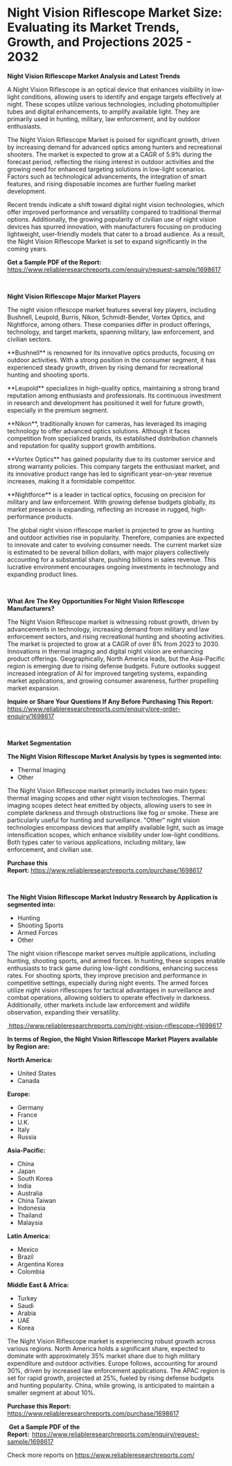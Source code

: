 <p><h1>Night Vision Riflescope Market Size: Evaluating its Market Trends, Growth, and Projections 2025 - 2032</h1></p><p><strong>Night Vision Riflescope Market Analysis and Latest Trends</strong></p>
<p><p>A Night Vision Riflescope is an optical device that enhances visibility in low-light conditions, allowing users to identify and engage targets effectively at night. These scopes utilize various technologies, including photomultiplier tubes and digital enhancements, to amplify available light. They are primarily used in hunting, military, law enforcement, and by outdoor enthusiasts.</p><p>The Night Vision Riflescope Market is poised for significant growth, driven by increasing demand for advanced optics among hunters and recreational shooters. The market is expected to grow at a CAGR of 5.9% during the forecast period, reflecting the rising interest in outdoor activities and the growing need for enhanced targeting solutions in low-light scenarios. Factors such as technological advancements, the integration of smart features, and rising disposable incomes are further fueling market development.</p><p>Recent trends indicate a shift toward digital night vision technologies, which offer improved performance and versatility compared to traditional thermal options. Additionally, the growing popularity of civilian use of night vision devices has spurred innovation, with manufacturers focusing on producing lightweight, user-friendly models that cater to a broad audience. As a result, the Night Vision Riflescope Market is set to expand significantly in the coming years.</p></p>
<p><strong>Get a Sample PDF of the Report:&nbsp;</strong> <a href="https://www.reliableresearchreports.com/enquiry/request-sample/1698617?utm_campaign=2002&utm_medium=2&utm_source=Github&utm_content=ia&utm_term=09012025&utm_id=night-vision-riflescope">https://www.reliableresearchreports.com/enquiry/request-sample/1698617</a></p>
<p>&nbsp;</p>
<p><strong>Night Vision Riflescope Major Market Players</strong></p>
<p><p>The night vision riflescope market features several key players, including Bushnell, Leupold, Burris, Nikon, Schmidt-Bender, Vortex Optics, and Nightforce, among others. These companies differ in product offerings, technology, and target markets, spanning military, law enforcement, and civilian sectors.</p><p>**Bushnell** is renowned for its innovative optics products, focusing on outdoor activities. With a strong position in the consumer segment, it has experienced steady growth, driven by rising demand for recreational hunting and shooting sports.</p><p>**Leupold** specializes in high-quality optics, maintaining a strong brand reputation among enthusiasts and professionals. Its continuous investment in research and development has positioned it well for future growth, especially in the premium segment.</p><p>**Nikon**, traditionally known for cameras, has leveraged its imaging technology to offer advanced optics solutions. Although it faces competition from specialized brands, its established distribution channels and reputation for quality support growth ambitions.</p><p>**Vortex Optics** has gained popularity due to its customer service and strong warranty policies. This company targets the enthusiast market, and its innovative product range has led to significant year-on-year revenue increases, making it a formidable competitor.</p><p>**Nightforce** is a leader in tactical optics, focusing on precision for military and law enforcement. With growing defense budgets globally, its market presence is expanding, reflecting an increase in rugged, high-performance products.</p><p>The global night vision riflescope market is projected to grow as hunting and outdoor activities rise in popularity. Therefore, companies are expected to innovate and cater to evolving consumer needs. The current market size is estimated to be several billion dollars, with major players collectively accounting for a substantial share, pushing billions in sales revenue. This lucrative environment encourages ongoing investments in technology and expanding product lines.</p></p>
<p>&nbsp;</p>
<p><strong>What Are The Key Opportunities For Night Vision Riflescope Manufacturers?</strong></p>
<p><p>The Night Vision Riflescope market is witnessing robust growth, driven by advancements in technology, increasing demand from military and law enforcement sectors, and rising recreational hunting and shooting activities. The market is projected to grow at a CAGR of over 8% from 2023 to 2030. Innovations in thermal imaging and digital night vision are enhancing product offerings. Geographically, North America leads, but the Asia-Pacific region is emerging due to rising defense budgets. Future outlooks suggest increased integration of AI for improved targeting systems, expanding market applications, and growing consumer awareness, further propelling market expansion.</p></p>
<p><strong>Inquire or Share Your Questions If Any Before Purchasing This Report:</strong> <a href="https://www.reliableresearchreports.com/enquiry/pre-order-enquiry/1698617?utm_campaign=2002&utm_medium=2&utm_source=Github&utm_content=ia&utm_term=09012025&utm_id=night-vision-riflescope">https://www.reliableresearchreports.com/enquiry/pre-order-enquiry/1698617</a></p>
<p>&nbsp;</p>
<p><strong>Market Segmentation</strong></p>
<p><strong>The Night Vision Riflescope Market Analysis by types is segmented into:</strong></p>
<p><ul><li>Thermal Imaging</li><li>Other</li></ul></p>
<p><p>The Night Vision Riflescope market primarily includes two main types: thermal imaging scopes and other night vision technologies. Thermal imaging scopes detect heat emitted by objects, allowing users to see in complete darkness and through obstructions like fog or smoke. These are particularly useful for hunting and surveillance. "Other" night vision technologies encompass devices that amplify available light, such as image intensification scopes, which enhance visibility under low-light conditions. Both types cater to various applications, including military, law enforcement, and civilian use.</p></p>
<p><strong>Purchase this Report:&nbsp;</strong><a href="https://www.reliableresearchreports.com/purchase/1698617?utm_campaign=2002&utm_medium=2&utm_source=Github&utm_content=ia&utm_term=09012025&utm_id=night-vision-riflescope">https://www.reliableresearchreports.com/purchase/1698617</a></p>
<p>&nbsp;</p>
<p><strong>The Night Vision Riflescope Market Industry Research by Application is segmented into:</strong></p>
<p><ul><li>Hunting</li><li>Shooting Sports</li><li>Armed Forces</li><li>Other</li></ul></p>
<p><p>The night vision riflescope market serves multiple applications, including hunting, shooting sports, and armed forces. In hunting, these scopes enable enthusiasts to track game during low-light conditions, enhancing success rates. For shooting sports, they improve precision and performance in competitive settings, especially during night events. The armed forces utilize night vision riflescopes for tactical advantages in surveillance and combat operations, allowing soldiers to operate effectively in darkness. Additionally, other markets include law enforcement and wildlife observation, expanding their versatility.</p></p>
<p><a href="https://www.reliableresearchreports.com/night-vision-riflescope-r1698617?utm_campaign=2002&utm_medium=2&utm_source=Github&utm_content=ia&utm_term=09012025&utm_id=night-vision-riflescope">&nbsp;https://www.reliableresearchreports.com/night-vision-riflescope-r1698617</a></p>
<p><strong>In terms of Region, the Night Vision Riflescope Market Players available by Region are:</strong></p>
<p>
    <p> <strong> North America: </strong>
        <ul>
            <li>United States</li>
            <li>Canada</li>
        </ul>
        </p> 
    <p> <strong> Europe: </strong>
        <ul>
            <li>Germany</li>
            <li>France</li>
            <li>U.K.</li>
            <li>Italy</li>
            <li>Russia</li>
        </ul>
        </p> 
    <p> <strong> Asia-Pacific: </strong>
        <ul>
            <li>China</li>
            <li>Japan</li>
            <li>South Korea</li>
            <li>India</li>
            <li>Australia</li>
            <li>China Taiwan</li>
            <li>Indonesia</li>
            <li>Thailand</li>
            <li>Malaysia</li>
        </ul>
        </p> 
    <p> <strong> Latin America: </strong>
        <ul>
            <li>Mexico</li>
            <li>Brazil</li>
            <li>Argentina Korea</li>
            <li>Colombia</li>
        </ul>
        </p> 
    <p> <strong> Middle East & Africa: </strong>
        <ul>
            <li>Turkey</li>
            <li>Saudi</li>
            <li>Arabia</li>
            <li>UAE</li>
            <li>Korea</li>
        </ul>
    </p>
    </p>
<p><p>The Night Vision Riflescope market is experiencing robust growth across various regions. North America holds a significant share, expected to dominate with approximately 35% market share due to high military expenditure and outdoor activities. Europe follows, accounting for around 30%, driven by increased law enforcement applications. The APAC region is set for rapid growth, projected at 25%, fueled by rising defense budgets and hunting popularity. China, while growing, is anticipated to maintain a smaller segment at about 10%.</p></p>
<p><strong>Purchase this Report: </strong><a href="https://www.reliableresearchreports.com/purchase/1698617?utm_campaign=2002&utm_medium=2&utm_source=Github&utm_content=ia&utm_term=09012025&utm_id=night-vision-riflescope">https://www.reliableresearchreports.com/purchase/1698617</a></p>
<p>&nbsp;<strong>Get a Sample PDF of the Report:&nbsp;&nbsp;</strong><a href="https://www.reliableresearchreports.com/enquiry/request-sample/1698617?utm_campaign=2002&utm_medium=2&utm_source=Github&utm_content=ia&utm_term=09012025&utm_id=night-vision-riflescope">https://www.reliableresearchreports.com/enquiry/request-sample/1698617</a></p>
<p><strong></strong></p>
<p>Check more reports on <a href="https://www.reliableresearchreports.com/?utm_campaign=2002&utm_medium=2&utm_source=Github&utm_content=ia&utm_term=09012025&utm_id=night-vision-riflescope">https://www.reliableresearchreports.com/</a></p>